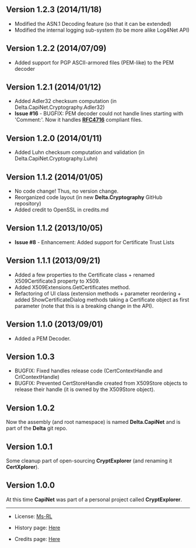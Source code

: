 Version 1.2.3 (2014/11/18)
--------------------------
* Modified the ASN.1 Decoding feature (so that it can be extended)
* Modified the internal logging sub-system (to be more alike Log4Net API)

Version 1.2.2 (2014/07/09)
--------------------------
* Added support for PGP ASCII-armored files (PEM-like) to the PEM decoder

Version 1.2.1 (2014/01/12)
--------------------------
* Added Adler32 checksum computation (in Delta.CapiNet.Cryptography.Adler32)
* **Issue #16** - BUGFIX: PEM decoder could not handle lines starting with 'Comment:'.
  Now it handles **[RFC4716](http://www.ietf.org/rfc/rfc4716.txt)** compliant files.

Version 1.2.0 (2014/01/11)
--------------------------
* Added Luhn checksum computation and validation (in Delta.CapiNet.Cryptography.Luhn)

Version 1.1.2 (2014/01/05)
--------------------------
* No code change! Thus, no version change.
* Reorganized code layout (in new **Delta.Cryptography** GitHub repository)
* Added credit to OpenSSL in credits.md

Version 1.1.2 (2013/10/05)
--------------------------
* **Issue #8** - Enhancement: Added support for Certificate Trust Lists

Version 1.1.1 (2013/09/21)
--------------------------
* Added a few properties to the Certificate class + renamed X509Certificate3 property to X509.
* Added X509Extensions.GetCertificates method.
* Refactoring of UI class (extension methods + parameter reordering + added ShowCertificateDialog 
  methods taking a Certificate object as first parameter (note that this is a breaking change in the API).

Version 1.1.0 (2013/09/01)
--------------------------
* Added a PEM Decoder.

Version 1.0.3
-------------------------
* BUGFIX: Fixed handles release code (CertContextHandle and CrlContextHandle)
* BUGFIX: Prevented CertStoreHandle created from X509Store objects to release their handle (it is owned by the X509Store object).

Version 1.0.2
-------------------------
Now the assembly (and root namespace) is named **Delta.CapiNet** and is part of the **Delta** git repo.

Version 1.0.1
-------------------------
Some cleanup part of open-sourcing **CryptExplorer** (and renaming it **CertXplorer**).

Version 1.0.0
-------------------------
At this time **CapiNet** was part of a personal project called **CryptExplorer**.

-----------------------------------------------------------------------------------------
* License: [Ms-RL][msrl]
* History page: [Here][history]
* Credits page: [Here][credits]

  [msrl]: License.md "MS-RL License"
  [history]: History.md "History"
  [credits]: Credits.md "Credits"
